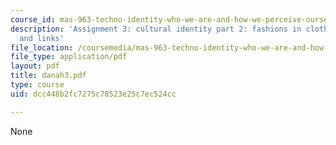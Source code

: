 ```yaml
---
course_id: mas-963-techno-identity-who-we-are-and-how-we-perceive-ourselves-and-others-spring-2002
description: 'Assignment 3: cultural identity part 2: fashions in clothing, music
  and links'
file_location: /coursemedia/mas-963-techno-identity-who-we-are-and-how-we-perceive-ourselves-and-others-spring-2002/dcc448b2fc7275c78523e25c7ec524cc_danah3.pdf
file_type: application/pdf
layout: pdf
title: danah3.pdf
type: course
uid: dcc448b2fc7275c78523e25c7ec524cc

---
```

None